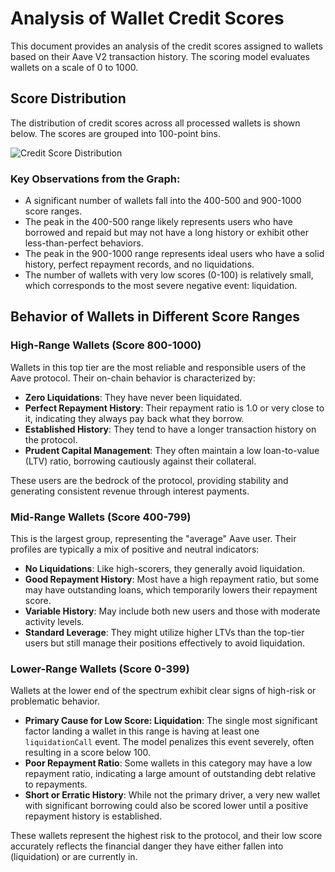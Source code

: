 # Analysis of Wallet Credit Scores

This document provides an analysis of the credit scores assigned to wallets based on their Aave V2 transaction history. The scoring model evaluates wallets on a scale of 0 to 1000.

## Score Distribution

The distribution of credit scores across all processed wallets is shown below. The scores are grouped into 100-point bins.

![Credit Score Distribution](score_distribution.png)

### Key Observations from the Graph:
- A significant number of wallets fall into the 400-500 and 900-1000 score ranges.
- The peak in the 400-500 range likely represents users who have borrowed and repaid but may not have a long history or exhibit other less-than-perfect behaviors.
- The peak in the 900-1000 range represents ideal users who have a solid history, perfect repayment records, and no liquidations.
- The number of wallets with very low scores (0-100) is relatively small, which corresponds to the most severe negative event: liquidation.

## Behavior of Wallets in Different Score Ranges

### High-Range Wallets (Score 800-1000)

Wallets in this top tier are the most reliable and responsible users of the Aave protocol. Their on-chain behavior is characterized by:
- **Zero Liquidations**: They have never been liquidated.
- **Perfect Repayment History**: Their repayment ratio is 1.0 or very close to it, indicating they always pay back what they borrow.
- **Established History**: They tend to have a longer transaction history on the protocol.
- **Prudent Capital Management**: They often maintain a low loan-to-value (LTV) ratio, borrowing cautiously against their collateral.

These users are the bedrock of the protocol, providing stability and generating consistent revenue through interest payments.

### Mid-Range Wallets (Score 400-799)

This is the largest group, representing the "average" Aave user. Their profiles are typically a mix of positive and neutral indicators:
- **No Liquidations**: Like high-scorers, they generally avoid liquidation.
- **Good Repayment History**: Most have a high repayment ratio, but some may have outstanding loans, which temporarily lowers their repayment score.
- **Variable History**: May include both new users and those with moderate activity levels.
- **Standard Leverage**: They might utilize higher LTVs than the top-tier users but still manage their positions effectively to avoid liquidation.

### Lower-Range Wallets (Score 0-399)

Wallets at the lower end of the spectrum exhibit clear signs of high-risk or problematic behavior.
- **Primary Cause for Low Score: Liquidation**: The single most significant factor landing a wallet in this range is having at least one `liquidationCall` event. The model penalizes this event severely, often resulting in a score below 100.
- **Poor Repayment Ratio**: Some wallets in this category may have a low repayment ratio, indicating a large amount of outstanding debt relative to repayments.
- **Short or Erratic History**: While not the primary driver, a very new wallet with significant borrowing could also be scored lower until a positive repayment history is established.

These wallets represent the highest risk to the protocol, and their low score accurately reflects the financial danger they have either fallen into (liquidation) or are currently in.